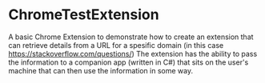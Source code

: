 # ChromeTestExtension

A basic Chrome Extension to demonstrate how to create an extension that can retrieve details from a URL for a spesific domain (in this case https://stackoverflow.com/questions/)
The extension has the ability to pass the information to a companion app (written in C#) that sits on the user's machine that can then use the information in some way.
